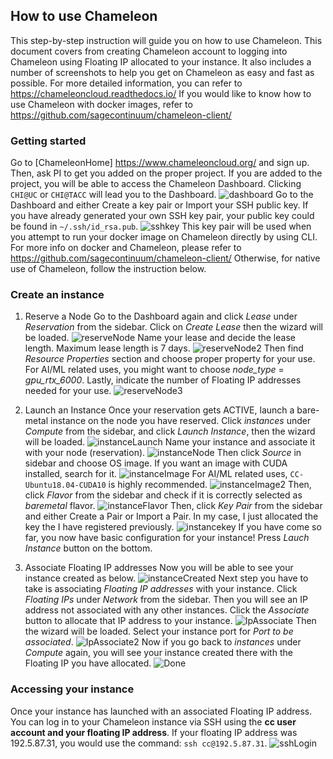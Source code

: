 ## How to use Chameleon

This step-by-step instruction will guide you on how to use Chameleon. This document covers from creating Chameleon account to logging into Chameleon using Floating IP allocated to your instance. It also includes a number of screenshots to help you get on Chameleon as easy and fast as possible.
For more detailed information, you can refer to https://chameleoncloud.readthedocs.io/
If you would like to know how to use Chameleon with docker images, refer to https://github.com/sagecontinuum/chameleon-client/

### Getting started

Go to [ChameleonHome] https://www.chameleoncloud.org/ and sign up. Then, ask PI to get you added on the proper project.
If you are added to the project, you will be able to access the Chameleon Dashboard.
Clicking ```CHI@UC``` or ```CHI@TACC``` will lead you to the Dashboard.
![dashboard](/images/dashboard.png)
Go to the Dashboard and either Create a key pair or Import your SSH public key.
If you have already generated your own SSH key pair, your public key could be found in ```~/.ssh/id_rsa.pub```.
![sshkey](/images/sshkey.png)
This key pair will be used when you attempt to run your docker image on Chameleon directly by using CLI.
For more info on docker and Chameleon, please refer to https://github.com/sagecontinuum/chameleon-client/
Otherwise, for native use of Chameleon, follow the instruction below.

### Create an instance

1. Reserve a Node
Go to the Dashboard again and click *Lease* under *Reservation* from the sidebar. Click on *Create Lease* then the wizard will be loaded.
![reserveNode](/images/reserveNode.png)
Name your lease and decide the lease length. Maximum lease length is 7 days. 
![reserveNode2](/images/reserveNode2.png)
Then find *Resource Properties* section and choose proper property for your use. For AI/ML related uses, you might want to choose *node_type* = *gpu_rtx_6000*.
Lastly, indicate the number of Floating IP addresses needed for your use.
![reserveNode3](/images/reserveNode3.png)

2. Launch an Instance
Once your reservation gets ACTIVE, launch a bare-metal instance on the node you have reserved.
Click *instances* under *Compute* from the sidebar, and click *Launch Instance*, then the wizard will be loaded.
![instanceLaunch](/images/instanceLaunch.png)
Name your instance and associate it with your node (reservation). 
![instanceNode](/images/instanceNode.png)
Then click *Source* in sidebar and choose OS image. If you want an image with CUDA installed, search for it. 
![instanceImage](/images/instanceImage.png)
For AI/ML related uses, ```CC-Ubuntu18.04-CUDA10``` is highly recommended.
![instanceImage2](/images/instanceImage2.png)
Then, click *Flavor* from the sidebar and check if it is correctly selected as *baremetal* flavor.
![instanceFlavor](/images/instanceFlavor.png)
Then, click *Key Pair* from the sidebar and either Create a Pair or Import a Pair. In my case, I just allocated the key the I have registered previously.
![instancekey](/images/instancekey.png)
If you have come so far, you now have basic configuration for your instance! 
Press *Lauch Instance* button on the bottom.

3. Associate Floating IP addresses
Now you will be able to see your instance created as below.
![instanceCreated](/images/instanceCreated.png)
Next step you have to take is associating *Floating IP addresses* with your instance.
Click *Floating IPs* under *Network* from the sidebar. Then you will see an IP address not associated with any other instances. Click the *Associate* button to allocate that IP address to your instance.
![IpAssociate](/images/IpAssociate.png)
Then the wizard will be loaded. Select your instance port for *Port to be associated*.
![IpAssociate2](/images/IpAssociate2.png)
Now if you go back to *instances* under *Compute* again, you will see your instance created there with the Floating IP you have allocated.
![Done](/images/Done.png)

### Accessing your instance
Once your instance has launched with an associated Floating IP address.
You can log in to your Chameleon instance via SSH using the **cc user account and your floating IP address**. 
If your floating IP address was 192.5.87.31, you would use the command: ```ssh cc@192.5.87.31```.
![sshLogin](/images/sshLogin.png)